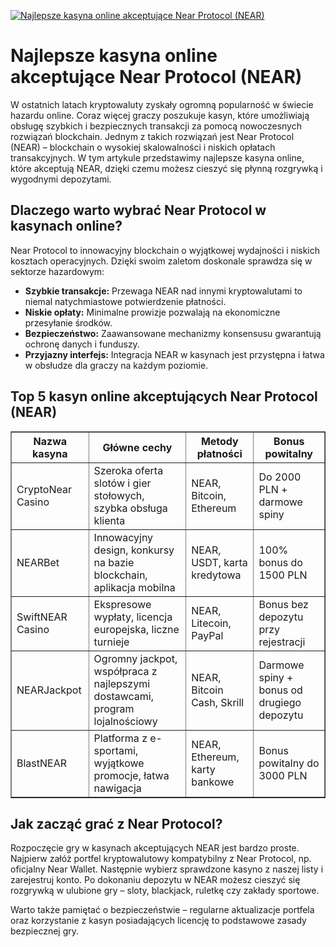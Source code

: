 [![Najlepsze kasyna online akceptujące Near Protocol (NEAR)](https://123-caf.pages.dev/gitsignup.png)](https://vrmoo.ru/Bt82HjjY)

<h1>Najlepsze kasyna online akceptujące Near Protocol (NEAR)</h1> <p>W ostatnich latach kryptowaluty zyskały ogromną popularność w świecie hazardu online. Coraz więcej graczy poszukuje kasyn, które umożliwiają obsługę szybkich i bezpiecznych transakcji za pomocą nowoczesnych rozwiązań blockchain. Jednym z takich rozwiązań jest Near Protocol (NEAR) – blockchain o wysokiej skalowalności i niskich opłatach transakcyjnych. W tym artykule przedstawimy najlepsze kasyna online, które akceptują NEAR, dzięki czemu możesz cieszyć się płynną rozgrywką i wygodnymi depozytami.</p>  <h2>Dlaczego warto wybrać Near Protocol w kasynach online?</h2> <p>Near Protocol to innowacyjny blockchain o wyjątkowej wydajności i niskich kosztach operacyjnych. Dzięki swoim zaletom doskonale sprawdza się w sektorze hazardowym:</p> <ul>   <li><strong>Szybkie transakcje:</strong> Przewaga NEAR nad innymi kryptowalutami to niemal natychmiastowe potwierdzenie płatności.</li>   <li><strong>Niskie opłaty:</strong> Minimalne prowizje pozwalają na ekonomiczne przesyłanie środków.</li>   <li><strong>Bezpieczeństwo:</strong> Zaawansowane mechanizmy konsensusu gwarantują ochronę danych i funduszy.</li>   <li><strong>Przyjazny interfejs:</strong> Integracja NEAR w kasynach jest przystępna i łatwa w obsłudze dla graczy na każdym poziomie.</li> </ul>  <h2>Top 5 kasyn online akceptujących Near Protocol (NEAR)</h2> <table border="1" cellpadding="10" cellspacing="0" style="border-collapse: collapse; width: 100%;">   <thead>     <tr>       <th>Nazwa kasyna</th>       <th>Główne cechy</th>       <th>Metody płatności</th>       <th>Bonus powitalny</th>     </tr>   </thead>   <tbody>     <tr>       <td>CryptoNear Casino</td>       <td>Szeroka oferta slotów i gier stołowych, szybka obsługa klienta</td>       <td>NEAR, Bitcoin, Ethereum</td>       <td>Do 2000 PLN + darmowe spiny</td>     </tr>     <tr>       <td>NEARBet</td>       <td>Innowacyjny design, konkursy na bazie blockchain, aplikacja mobilna</td>       <td>NEAR, USDT, karta kredytowa</td>       <td>100% bonus do 1500 PLN</td>     </tr>     <tr>       <td>SwiftNEAR Casino</td>       <td>Ekspresowe wypłaty, licencja europejska, liczne turnieje</td>       <td>NEAR, Litecoin, PayPal</td>       <td>Bonus bez depozytu przy rejestracji</td>     </tr>     <tr>       <td>NEARJackpot</td>       <td>Ogromny jackpot, współpraca z najlepszymi dostawcami, program lojalnościowy</td>       <td>NEAR, Bitcoin Cash, Skrill</td>       <td>Darmowe spiny + bonus od drugiego depozytu</td>     </tr>     <tr>       <td>BlastNEAR</td>       <td>Platforma z e-sportami, wyjątkowe promocje, łatwa nawigacja</td>       <td>NEAR, Ethereum, karty bankowe</td>       <td>Bonus powitalny do 3000 PLN</td>     </tr>   </tbody> </table>  <h2>Jak zacząć grać z Near Protocol?</h2> <p>Rozpoczęcie gry w kasynach akceptujących NEAR jest bardzo proste. Najpierw załóż portfel kryptowalutowy kompatybilny z Near Protocol, np. oficjalny Near Wallet. Następnie wybierz sprawdzone kasyno z naszej listy i zarejestruj konto. Po dokonaniu depozytu w NEAR możesz cieszyć się rozgrywką w ulubione gry – sloty, blackjack, ruletkę czy zakłady sportowe.</p> <p>Warto także pamiętać o bezpieczeństwie – regularne aktualizacje portfela oraz korzystanie z kasyn posiadających licencję to podstawowe zasady bezpiecznej gry.</p>